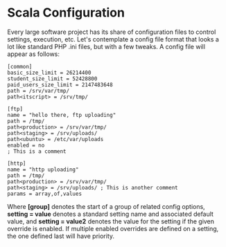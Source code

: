 # Scala Configuration

Every large software project has its share of configuration files to control settings, execution, etc. Let's contemplate a config file format that looks a lot like standard PHP .ini files, but with a few tweaks.
A config file will appear as follows:

```properties
[common]
basic_size_limit = 26214400
student_size_limit = 52428800
paid_users_size_limit = 2147483648
path = /srv/var/tmp/
path<itscript> = /srv/tmp/

[ftp]
name = "hello there, ftp uploading"
path = /tmp/
path<production> = /srv/var/tmp/
path<staging> = /srv/uploads/
path<ubuntu> = /etc/var/uploads
enabled = no
; This is a comment

[http]
name = "http uploading"
path = /tmp/
path<production> = /srv/var/tmp/
path<staging> = /srv/uploads/ ; This is another comment
params = array,of,values
```

Where **[group]** denotes the start of a group of related config options, **setting = value** denotes a standard setting name and associated default value, and **setting<override> = value2** denotes the value for the setting if the given override is enabled.
If multiple enabled overrides are defined on a setting, the one defined last will have priority.